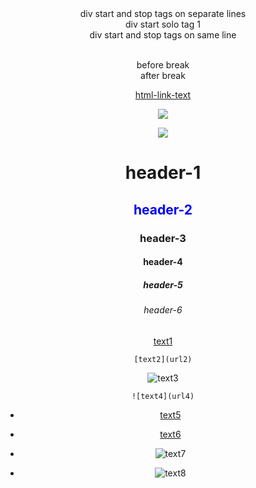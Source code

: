 

<div align='center'>
div start and stop tags on separate lines
</div>

<div align='center'> div start solo tag 1

<div>

<div >

</div>

<div align='center'>div start and stop tags on same line</div>

<br/>

before break <br/> after break

<a href="html-url">html-link-text</a>

<a href="html-url"><img src="img-url1"></a>

<img src="img-url2">

<h1>header-1</h1>

<h2 style="color: blue">header-2</h2>

<h3 style="font-weight: bold">header-3</h3>

<h4 style="font-weight:bold">header-4</h4>

<h5>header-5</h5>

<h6>header-6</h6>

[text1](url1)

    [text2](url2)

![text3](url3)

    ![text4](url4)

- [text5](url5)

* [text6](url6)

- ![text7](url7)

* ![text8](url8)
